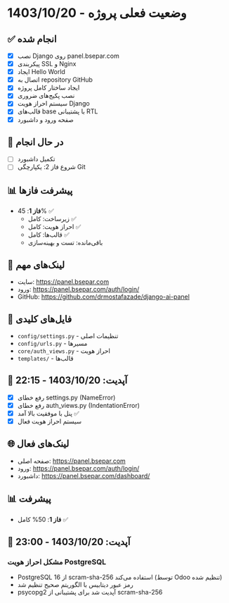 # وضعیت فعلی پروژه - 1403/10/20

## ✅ انجام شده
- [x] نصب Django روی panel.bsepar.com
- [x] پیکربندی SSL و Nginx
- [x] ایجاد Hello World
- [x] اتصال به repository GitHub
- [x] ایجاد ساختار کامل پروژه
- [x] نصب پکیج‌های ضروری
- [x] سیستم احراز هویت Django
- [x] قالب‌های base با پشتیبانی RTL
- [x] صفحه ورود و داشبورد

## 🔄 در حال انجام
- [ ] تکمیل داشبورد
- [ ] شروع فاز 2: یکپارچگی Git

## 📊 پیشرفت فازها
- **فاز 1**: 45% ✅
  - زیرساخت: کامل ✅
  - احراز هویت: کامل ✅
  - قالب‌ها: کامل ✅
  - باقی‌مانده: تست و بهینه‌سازی

## 🔗 لینک‌های مهم
- سایت: https://panel.bsepar.com
- ورود: https://panel.bsepar.com/auth/login/
- GitHub: https://github.com/drmostafazade/django-ai-panel

## 📂 فایل‌های کلیدی
- `config/settings.py` - تنظیمات اصلی
- `config/urls.py` - مسیرها
- `core/auth_views.py` - احراز هویت
- `templates/` - قالب‌ها

## 📅 آپدیت: 1403/10/20 - 22:15
- [x] رفع خطای settings.py (NameError)
- [x] رفع خطای auth_views.py (IndentationError)
- [x] پنل با موفقیت بالا آمد ✅
- [x] سیستم احراز هویت فعال

## 🌐 لینک‌های فعال
- صفحه اصلی: https://panel.bsepar.com
- ورود: https://panel.bsepar.com/auth/login/
- داشبورد: https://panel.bsepar.com/dashboard/

## 📊 پیشرفت
- **فاز 1**: 50% کامل ✅

## 📅 آپدیت: 1403/10/20 - 23:00
### مشکل احراز هویت PostgreSQL
- PostgreSQL 16 از scram-sha-256 استفاده می‌کند (توسط Odoo تنظیم شده)
- رمز عبور دیتابیس با الگوریتم صحیح تنظیم شد
- psycopg2 آپدیت شد برای پشتیبانی از scram-sha-256
